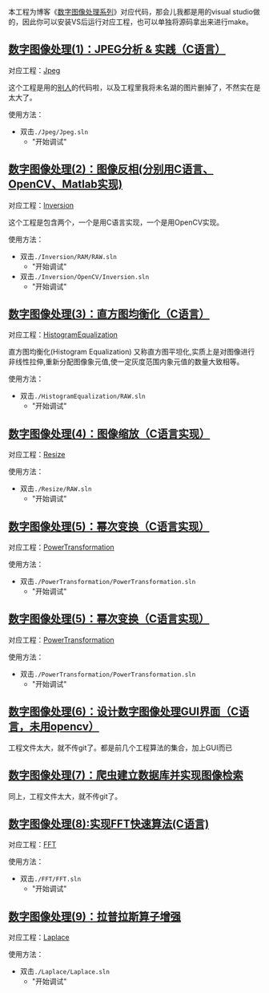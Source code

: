 本工程为博客《[数字图像处理系列](https://blog.csdn.net/zhaodongyu_ak47/category_10138770.html)》对应代码，那会儿我都是用的visual studio做的，因此你可以安装VS后运行对应工程，也可以单独将源码拿出来进行make。

## [数字图像处理(1)：JPEG分析 & 实践（C语言）](https://blog.csdn.net/ZhaoDongyu_AK47/article/details/106971801?spm=1001.2014.3001.5502)

对应工程：[Jpeg](./Jpeg/)

这个工程是用的[别人](http://thecodeway.com/blog/?p=69)的代码啦，以及工程里我将未名湖的图片删掉了，不然实在是太大了。

使用方法：
- 双击`./Jpeg/Jpeg.sln`
    - "开始调试"

## [数字图像处理(2)：图像反相(分别用C语言、OpenCV、Matlab实现)](https://blog.csdn.net/ZhaoDongyu_AK47/article/details/106972830?spm=1001.2014.3001.5502)

对应工程：[Inversion](./Inversion/)

这个工程是包含两个，一个是用C语言实现，一个是用OpenCV实现。

使用方法：
- 双击`./Inversion/RAM/RAW.sln`
    - "开始调试"
- 双击`./Inversion/OpenCV/Inversion.sln`
    - "开始调试"

## [数字图像处理(3)：直方图均衡化（C语言）](https://blog.csdn.net/ZhaoDongyu_AK47/article/details/106973312)

对应工程：[HistogramEqualization](./HistogramEqualization/)

直方图均衡化(Histogram Equalization) 又称直方图平坦化,实质上是对图像进行非线性拉伸,重新分配图像象元值,使一定灰度范围内象元值的数量大致相等。

使用方法：
- 双击`./HistogramEqualization/RAW.sln`
    - "开始调试"

## [数字图像处理(4)：图像缩放（C语言实现）](https://blog.csdn.net/ZhaoDongyu_AK47/article/details/106973433)

对应工程：[Resize](./Resize/)

使用方法：
- 双击`./Resize/RAW.sln`
    - "开始调试"

## [数字图像处理(5)：幂次变换（C语言实现）](https://blog.csdn.net/ZhaoDongyu_AK47/article/details/106973554)

对应工程：[PowerTransformation](./PowerTransformation/)

使用方法：
- 双击`./PowerTransformation/PowerTransformation.sln`
    - "开始调试"

## [数字图像处理(5)：幂次变换（C语言实现）](https://blog.csdn.net/ZhaoDongyu_AK47/article/details/106973554)

对应工程：[PowerTransformation](./PowerTransformation/)

使用方法：
- 双击`./PowerTransformation/PowerTransformation.sln`
    - "开始调试"

## [数字图像处理(6)：设计数字图像处理GUI界面（C语言，未用opencv）](https://blog.csdn.net/ZhaoDongyu_AK47/article/details/106974028)

工程文件太大，就不传git了。都是前几个工程算法的集合，加上GUI而已

## [数字图像处理(7)：爬虫建立数据库并实现图像检索](https://blog.csdn.net/ZhaoDongyu_AK47/article/details/106974176)

同上，工程文件太大，就不传git了。

## [数字图像处理(8):实现FFT快速算法(C语言)](https://blog.csdn.net/ZhaoDongyu_AK47/article/details/106975214)

对应工程：[FFT](./FFT/)

使用方法：
- 双击`./FFT/FFT.sln`
    - "开始调试"

## [数字图像处理(9)：拉普拉斯算子增强](https://blog.csdn.net/ZhaoDongyu_AK47/article/details/106976256)

对应工程：[Laplace](./Laplace/)

使用方法：
- 双击`./Laplace/Laplace.sln`
    - "开始调试"

